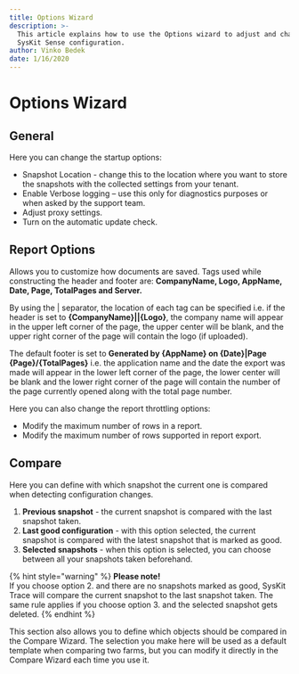 ```yaml
---
title: Options Wizard
description: >-
  This article explains how to use the Options wizard to adjust and change your
  SysKit Sense configuration.
author: Vinko Bedek
date: 1/16/2020
---
```


# Options Wizard

## General

Here you can change the startup options:
* Snapshot Location - change this to the location where you want to store the snapshots with the collected settings from your tenant.
* Enable Verbose logging – use this only for diagnostics purposes or when asked by the support team.
* Adjust proxy settings.
* Turn on the automatic update check.

## Report Options

Allows you to customize how documents are saved. Tags used while constructing the header and footer are: **CompanyName, Logo, AppName, Date, Page, TotalPages and Server.**

By using the \| separator, the location of each tag can be specified i.e. if the header is set to **{CompanyName}\|\|{Logo}**, the company name will appear in the upper left corner of the page, the upper center will be blank, and the upper right corner of the page will contain the logo \(if uploaded\).

The default footer is set to **Generated by {AppName} on {Date}\|Page {Page}/{TotalPages}** i.e. the application name and the date the export was made will appear in the lower left corner of the page, the lower center will be blank and the lower right corner of the page will contain the number of the page currently opened along with the total page number.

Here you can also change the report throttling options:
* Modify the maximum number of rows in a report.
* Modify the maximum number of rows supported in report export.


## Compare

Here you can define with which snapshot the current one is compared when detecting configuration changes.

1. **Previous snapshot** - the current snapshot is compared with the last snapshot taken. 
2. **Last good configuration** - with this option selected, the current snapshot is compared with the latest snapshot that is marked as good. 
3. **Selected snapshots** - when this option is selected, you can choose between all your snapshots taken beforehand.

{% hint style="warning" %}
**Please note!**  
If you choose option 2. and there are no snapshots marked as good, SysKit Trace will compare the current snapshot to the last snapshot taken. The same rule applies if you choose option 3. and the selected snapshot gets deleted.
{% endhint %}

This section also allows you to define which objects should be compared in the Compare Wizard. The selection you make here will be used as a default template when comparing two farms, but you can modify it directly in the Compare Wizard each time you use it.
